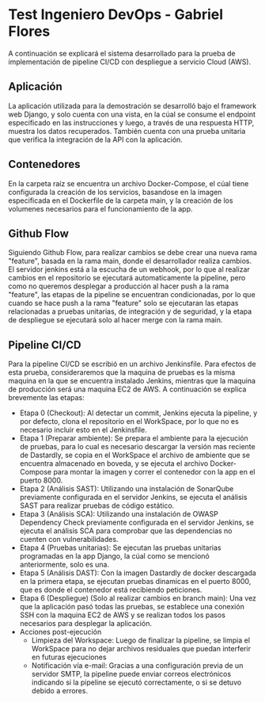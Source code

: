 # Test Ingeniero DevOps - Gabriel Flores

A continuación se explicará el sistema desarrollado para la prueba de implementación de pipeline CI/CD con despliegue a servicio Cloud (AWS).

## Aplicación
La aplicación utilizada para la demostración se desarrolló bajo el framework web Django, y solo cuenta con una vista, en la cúal se consume el endpoint especificado en las instrucciones y luego, a través de una respuesta HTTP, muestra los datos recuperados. También cuenta con una prueba unitaria que verifica la integración de la API con la aplicación.

## Contenedores
En la carpeta raíz se encuentra un archivo Docker-Compose, el cúal tiene configurada la creación de los servicios, basandose en la imagen especificada en el Dockerfile de la carpeta main, y la creación de los volumenes necesarios para el funcionamiento de la app.

## Github Flow
Siguiendo Github Flow, para realizar cambios se debe crear una nueva rama "feature", basada en la rama main, donde el desarrollador realiza cambios. El servidor jenkins está a la escucha de un webhook, por lo que al realizar cambios en el repositorio se ejecutará automaticamente la pipeline, pero como no queremos desplegar a producción al hacer push a la rama "feature", las etapas de la pipeline se encuentran condicionadas, por lo que cuando se hace push a la rama "feature" solo se ejecutaran las etapas relacionadas a pruebas unitarias, de integración y de seguridad, y la etapa de despliegue se ejecutará solo al hacer merge con la rama main.

## Pipeline CI/CD
Para la pipeline CI/CD se escribió en un archivo Jenkinsfile. Para efectos de esta prueba, consideraremos que la maquina de pruebas es la misma maquina en la que se encuentra instalado Jenkins, mientras que la maquina de producción será una maquina EC2 de AWS. A continuación se explica brevemente las etapas:
* Etapa 0 (Checkout): Al detectar un commit, Jenkins ejecuta la pipeline, y por defecto, clona el repositorio en el WorkSpace, por lo que no es necesario incluir esto en el Jenkinsfile.
* Etapa 1 (Preparar ambiente): Se prepara el ambiente para la ejecución de pruebas, para lo cual es necesario descargar la versión mas reciente de Dastardly, se copia en el WorkSpace el archivo de ambiente que se encuentra almacenado en boveda, y se ejecuta el archivo Docker-Compose para montar la imagen y correr el contenedor con la app en el puerto 8000.
* Etapa 2 (Análisis SAST): Utilizando una instalación de SonarQube previamente configurada en el servidor Jenkins, se ejecuta el análisis SAST para realizar pruebas de código estático.
* Etapa 3 (Análisis SCA): Utilizando una instalación de OWASP Dependency Check previamente configurada en el servidor Jenkins, se ejecuta el análisis SCA para comprobar que las dependencias no cuenten con vulnerabilidades.
* Etapa 4 (Pruebas unitarias): Se ejecutan las pruebas unitarias programadas en la app Django, la cúal como se mencionó anteriormente, solo es una.
* Etapa 5 (Análisis DAST): Con la imagen Dastardly de docker descargada en la primera etapa, se ejecutan pruebas dinamicas en el puerto 8000, que es donde el contenedor está recibiendo peticiones.
* Etapa 6 (Despliegue) (Solo al realizar cambios en branch main): Una vez que la aplicación pasó todas las pruebas, se establece una conexión SSH con la maquina EC2 de AWS y se realizan todos los pasos necesarios para desplegar la aplicación.
* Acciones post-ejecución
  * Limpieza del Workspace: Luego de finalizar la pipeline, se limpia el WorkSpace para no dejar archivos residuales que puedan interferir en futuras ejecuciones
  * Notificación vía e-mail: Gracias a una configuración previa de un servidor SMTP, la pipeline puede enviar correos electrónicos indicando si la pipeline se ejecutó correctamente, o si se detuvo debido a errores. 
